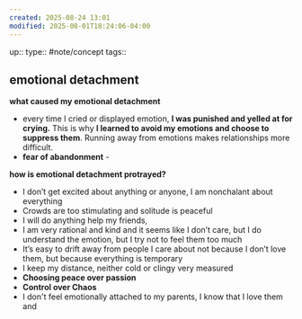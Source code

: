 ```yaml
---
created: 2025-08-24 13:01
modified: 2025-08-01T18:24:06-04:00
---
```

up::
type:: #note/concept 
tags::
## emotional detachment

**what caused my emotional detachment**
- every time I cried or displayed emotion, **I was punished and yelled at for crying.** This is why **I learned to avoid my emotions and choose to suppress them**. Running away from emotions makes relationships more difficult.
- **fear of abandonment** - 

**how is emotional detachment protrayed?**
-  I don’t get excited about anything or anyone, I am nonchalant about everything
- Crowds are too stimulating and solitude is peaceful
- I will do anything help my friends,
- I am very rational and kind and it seems like I don’t care, but I do understand the emotion, but I try not to feel them too much
- It’s easy to drift away from people I care about not because I don’t love them, but because everything is temporary 
- I keep my distance, neither cold or clingy very measured
- **Choosing peace over passion**
- **Control over Chaos**
- I don't feel emotionally attached to my parents, I know that I love them and 
